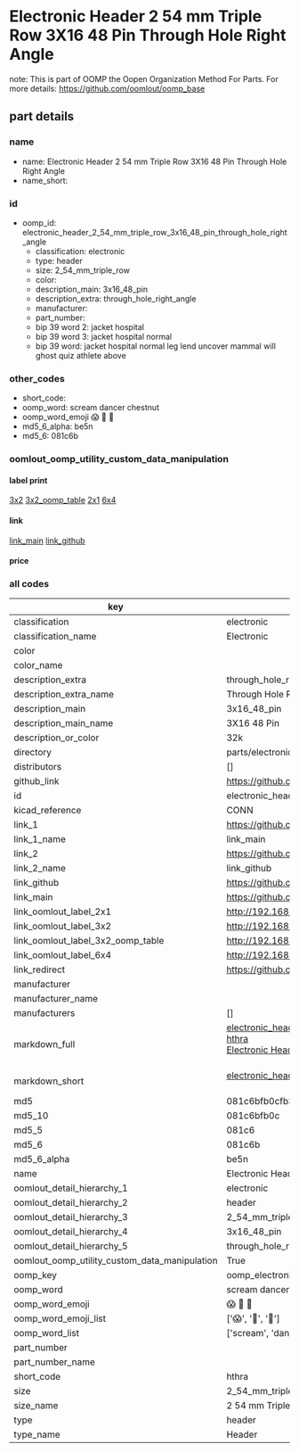 # Electronic Header 2 54 mm Triple Row 3X16 48 Pin Through Hole Right Angle  

note: This is part of OOMP the Oopen Organization Method For Parts. For more details: https://github.com/oomlout/oomp_base

##  part details
  







### name
* name: Electronic Header 2 54 mm Triple Row 3X16 48 Pin Through Hole Right Angle
* name_short: 
### id
* oomp_id: electronic_header_2_54_mm_triple_row_3x16_48_pin_through_hole_right_angle
  * classification: electronic
  * type: header
  * size: 2_54_mm_triple_row
  * color: 
  * description_main: 3x16_48_pin
  * description_extra: through_hole_right_angle
  * manufacturer: 
  * part_number: 
  * bip 39 word 2: jacket hospital
  * bip 39 word 3: jacket hospital normal
  * bip 39 word: jacket hospital normal leg lend uncover mammal will ghost quiz athlete above

### other_codes
* short_code: 
* oomp_word: scream dancer chestnut
* oomp_word_emoji :scream: :dancer: :chestnut:
* md5_6_alpha: be5n
* md5_6: 081c6b






### oomlout_oomp_utility_custom_data_manipulation
#### label print
[3x2](http://192.168.1.245:1112/?label=oomp%20be5n)
[3x2_oomp_table](http://192.168.1.108:1112/?label=oomp%20be5n)
[2x1](http://192.168.1.242:1112/?label=oomp%20be5n)
[6x4](http://192.168.1.55:1112/?label=oomp%20be5n)    

#### link

[link_main](https://github.com/oomlout/oomlout_oomp_version_1_messy/tree/main/parts/electronic_header_2_54_mm_triple_row_3x16_48_pin_through_hole_right_angle) [link_github](https://github.com/oomlout/oomlout_oomp_version_1_messy/tree/main/parts/electronic_header_2_54_mm_triple_row_3x16_48_pin_through_hole_right_angle)                             

#### price







### all codes 
| key | value |  
| --- | --- |  
| classification | electronic |  
| classification_name | Electronic |  
| color |  |  
| color_name |  |  
| description_extra | through_hole_right_angle |  
| description_extra_name | Through Hole Right Angle |  
| description_main | 3x16_48_pin |  
| description_main_name | 3X16 48 Pin |  
| description_or_color | 32k |  
| directory | parts/electronic_header_2_54_mm_triple_row_3x16_48_pin_through_hole_right_angle |  
| distributors | [] |  
| github_link | https://github.com/oomlout/oomlout_oomp_part_src/tree/main/parts/electronic_header_2_54_mm_triple_row_3x16_48_pin_through_hole_right_angle |  
| id | electronic_header_2_54_mm_triple_row_3x16_48_pin_through_hole_right_angle |  
| kicad_reference | CONN |  
| link_1 | https://github.com/oomlout/oomlout_oomp_version_1_messy/tree/main/parts/electronic_header_2_54_mm_triple_row_3x16_48_pin_through_hole_right_angle |  
| link_1_name | link_main |  
| link_2 | https://github.com/oomlout/oomlout_oomp_version_1_messy/tree/main/parts/electronic_header_2_54_mm_triple_row_3x16_48_pin_through_hole_right_angle |  
| link_2_name | link_github |  
| link_github | https://github.com/oomlout/oomlout_oomp_version_1_messy/tree/main/parts/electronic_header_2_54_mm_triple_row_3x16_48_pin_through_hole_right_angle |  
| link_main | https://github.com/oomlout/oomlout_oomp_version_1_messy/tree/main/parts/electronic_header_2_54_mm_triple_row_3x16_48_pin_through_hole_right_angle |  
| link_oomlout_label_2x1 | http://192.168.1.242:1112/?label=oomp%20be5n |  
| link_oomlout_label_3x2 | http://192.168.1.245:1112/?label=oomp%20be5n |  
| link_oomlout_label_3x2_oomp_table | http://192.168.1.108:1112/?label=oomp%20be5n |  
| link_oomlout_label_6x4 | http://192.168.1.55:1112/?label=oomp%20be5n |  
| link_redirect | https://github.com/oomlout/oomlout_oomp_version_1_messy/tree/main/parts/electronic_header_2_54_mm_triple_row_3x16_48_pin_through_hole_right_angle |  
| manufacturer |  |  
| manufacturer_name |  |  
| manufacturers | [] |  
| markdown_full | [electronic_header_2_54_mm_triple_row_3x16_48_pin_through_hole_right_angle](none)<br>[hthra](none)<br>[Electronic Header 2 54 Mm Triple Row 3X16 48 Pin Through Hole Right Angle](none)<br><br> |  
| markdown_short | [electronic_header_2_54_mm_triple_row_3x16_48_pin_through_hole_right_angle](none)<br><br> |  
| md5 | 081c6bfb0cfb30d7b2bff7f52c5b7bb8 |  
| md5_10 | 081c6bfb0c |  
| md5_5 | 081c6 |  
| md5_6 | 081c6b |  
| md5_6_alpha | be5n |  
| name | Electronic Header 2 54 mm Triple Row 3X16 48 Pin Through Hole Right Angle |  
| oomlout_detail_hierarchy_1 | electronic |  
| oomlout_detail_hierarchy_2 | header |  
| oomlout_detail_hierarchy_3 | 2_54_mm_triple_row |  
| oomlout_detail_hierarchy_4 | 3x16_48_pin |  
| oomlout_detail_hierarchy_5 | through_hole_right_angle |  
| oomlout_oomp_utility_custom_data_manipulation | True |  
| oomp_key | oomp_electronic_header_2_54_mm_triple_row_3x16_48_pin_through_hole_right_angle |  
| oomp_word | scream dancer chestnut |  
| oomp_word_emoji | :scream: :dancer: :chestnut: |  
| oomp_word_emoji_list | [':scream:', ':dancer:', ':chestnut:'] |  
| oomp_word_list | ['scream', 'dancer', 'chestnut'] |  
| part_number |  |  
| part_number_name |  |  
| short_code | hthra |  
| size | 2_54_mm_triple_row |  
| size_name | 2 54 mm Triple Row |  
| type | header |  
| type_name | Header |  
